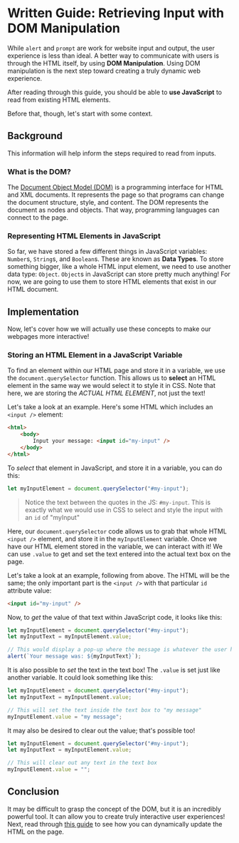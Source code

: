 # Written Guide: Retrieving Input with DOM Manipulation
 While `alert` and `prompt` are work for website input and output, the user experience is less than ideal. A better way to communicate with users is through the HTML itself, by using **DOM Manipulation**. Using DOM manipulation is the next step toward creating a truly dynamic web experience.

After reading through this guide, you should be able to **use JavaScript** to read from existing HTML elements.

Before that, though, let's start with some context.

## Background
This information will help inform the steps required to read from inputs.

### What is the DOM?
The [Document Object Model (DOM)](https://developer.mozilla.org/en-US/docs/Web/API/Document_Object_Model/Introduction) is a programming interface for HTML and XML documents. It represents the page so that programs can change the document structure, style, and content. The DOM represents the document as nodes and objects. That way, programming languages can connect to the page.

### Representing HTML Elements in JavaScript
So far, we have stored a few different things in JavaScript variables: `Number`s, `String`s, and `Boolean`s. These are known as **Data Types**. To store something bigger, like a whole HTML input element, we need to use another data type: `Object`. `Object`s in JavaScript can store pretty much anything! For now, we are going to use them to store HTML elements that exist in our HTML document.

## Implementation
Now, let's cover how we will actually use these concepts to make our webpages more interactive!

### Storing an HTML Element in a JavaScript Variable
To find an element within our HTML page and store it in a variable, we use the `document.querySelector` function. This allows us to **select** an HTML element in the same way we would select it to style it in CSS. Note that here, we are storing the _ACTUAL HTML ELEMENT_, not just the text!

Let's take a look at an example. Here's some HTML which includes an `<input />` element:

```html
<html>
    <body>
        Input your message: <input id="my-input" />
    </body>
</html>
```

To _select_ that element in JavaScript, and store it in a variable, you can do this:

```javascript
let myInputElement = document.querySelector("#my-input");
```

>Notice the text between the quotes in the JS: `#my-input`. This is exactly what we would use in CSS to select and style the input with an `id` of "myInput"

Here, our `document.querySelector` code allows us to grab that whole HTML `<input />` element, and store it in the `myInputElement` variable. Once we have our HTML element stored in the variable, we can interact with it! We can use `.value` to get and set the text entered into the actual text box on the page.

Let's take a look at an example, following from above. The HTML will be the same; the only important part is the `<input />` with that particular `id` attribute value:

```html
<input id="my-input" />
```

Now, to _get_ the value of that text within JavaScript code, it looks like this:

```js
let myInputElement = document.querySelector("#my-input");
let myInputText = myInputElement.value;

// This would display a pop-up where the message is whatever the user had typed into the text box!
alert(`Your message was: ${myInputText}`);
```

It is also possible to _set_ the text in the text box! The `.value` is set just like another variable. It could look something like this:

```js
let myInputElement = document.querySelector("#my-input");
let myInputText = myInputElement.value;

// This will set the text inside the text box to "my message"
myInputElement.value = "my message";
```

It may also be desired to clear out the value; that's possible too!

```js
let myInputElement = document.querySelector("#my-input");
let myInputText = myInputElement.value;

// This will clear out any text in the text box
myInputElement.value = "";
```

## Conclusion
It may be difficult to grasp the concept of the DOM, but it is an incredibly powerful tool. It can allow you to create truly interactive user experiences! Next, read through [this guide](DomManipulationUpdateHtml.md) to see how you can dynamically update the HTML on the page.
